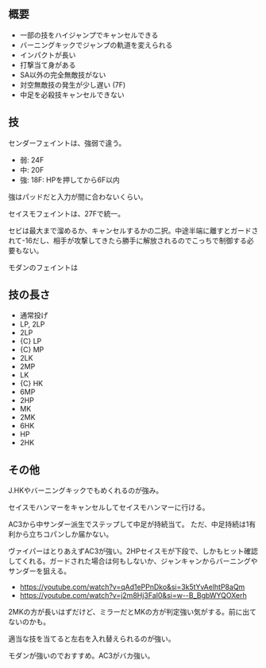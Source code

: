 ## 概要

- 一部の技をハイジャンプでキャンセルできる
- バーニングキックでジャンプの軌道を変えられる
- インパクトが長い
- 打撃当て身がある
- SA以外の完全無敵技がない
- 対空無敵技の発生が少し遅い (7F)
- 中足を必殺技キャンセルできない

## 技

センダーフェイントは、強弱で違う。

- 弱: 24F
- 中: 20F
- 強: 18F: HPを押してから6F以内

強はパッドだと入力が間に合わないくらい。

セイスモフェイントは、27Fで統一。

セビは最大まで溜めるか、キャンセルするかの二択。中途半端に離すとガードされて-16だし、相手が攻撃してきたら勝手に解放されるのでこっちで制御する必要もない。

モダンのフェイントは

## 技の長さ

- 通常投げ
- LP, 2LP
- 2LP
- {C} LP
- {C} MP
- 2LK
- 2MP
- LK
- {C} HK
- 6MP
- 2HP
- MK
- 2MK
- 6HK
- HP
- 2HK

## その他

J.HKやバーニングキックでもめくれるのが強み。

セイスモハンマーをキャンセルしてセイスモハンマーに行ける。

AC3から中サンダー派生でステップして中足が持続当て。
ただ、中足持続は1有利から立ちコパンしか届かない。

ヴァイパーはとりあえずAC3が強い。2HPセイスモが下段で、しかもヒット確認してくれる。ガードされた場合は何もしないか、ジャンキャンからバーニングやサンダーを狙える。

- https://youtube.com/watch?v=qAd1ePPnDko&si=3k5tYvAelhtP8aQm
- https://youtube.com/watch?v=j2m8Hj3FaI0&si=w--B_BgbWYQOXerh

2MKの方が長いはずだけど、ミラーだとMKの方が判定強い気がする。前に出てないのかも。

適当な技を当てると左右を入れ替えられるのが強い。

モダンが強いのでおすすめ。AC3がバカ強い。
